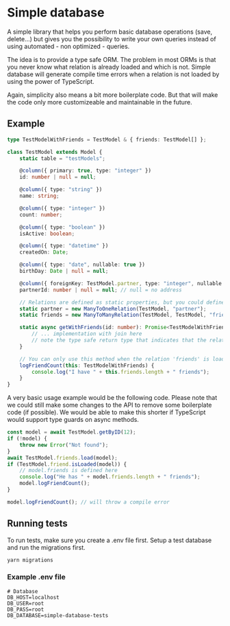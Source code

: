 # Simple database

A simple library that helps you perform basic database operations (save, delete...) but gives you the possibility to write your own queries instead of using automated - non optimized - queries.

The idea is to provide a type safe ORM. The problem in most ORMs is that you never know what relation is already loaded and which is not. Simple database will generate compile time errors when a relation is not loaded by using the power of TypeScript.

Again, simplicity also means a bit more boilerplate code. But that will make the code only more customizeable and maintainable in the future.

## Example

```ts
type TestModelWithFriends = TestModel & { friends: TestModel[] };

class TestModel extends Model {
    static table = "testModels";

    @column({ primary: true, type: "integer" })
    id: number | null = null;

    @column({ type: "string" })
    name: string;

    @column({ type: "integer" })
    count: number;

    @column({ type: "boolean" })
    isActive: boolean;

    @column({ type: "datetime" })
    createdOn: Date;

    @column({ type: "date", nullable: true })
    birthDay: Date | null = null;

    @column({ foreignKey: TestModel.partner, type: "integer", nullable: true })
    partnerId: number | null = null; // null = no address

    // Relations are defined as static properties, but you could define them however you like
    static partner = new ManyToOneRelation(TestModel, "partner");
    static friends = new ManyToManyRelation(TestModel, TestModel, "friends");

    static async getWithFriends(id: number): Promise<TestModelWithFriends | undefined> {
        // ... implementation with join here
        // note the type safe return type that indicates that the relation is loaded
    }

    // You can only use this method when the relation 'friends' is loaded
    logFriendCount(this: TestModelWithFriends) {
        console.log("I have " + this.friends.length + " friends");
    }
}
```

A very basic usage example would be the following code. Please note that we could still make some changes to the API to remove some boilerplate code (if possible). We would be able to make this shorter if TypeScript would support type guards on async methods.

```ts
const model = await TestModel.getByID(12);
if (!model) {
    throw new Error("Not found");
}
await TestModel.friends.load(model);
if (TestModel.friend.isLoaded(model)) {
    // model.friends is defined here
    console.log("He has " + model.friends.length + " friends");
    model.logFriendCount();
}

model.logFriendCount(); // will throw a compile error
```

## Running tests

To run tests, make sure you create a .env file first. Setup a test database and run the migrations first.

```
yarn migrations
```

### Example .env file

```
# Database
DB_HOST=localhost
DB_USER=root
DB_PASS=root
DB_DATABASE=simple-database-tests
```
